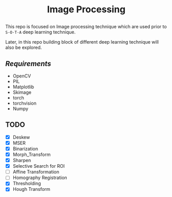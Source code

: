 # <p align="center">Image Processing</p>


This repo is focused on Image processing technique which are used prior to `S-O-T-A` deep learning technique.

Later, in this repo building block of different deep learning technique will also be explored.

## <i>Requirements</i>
* OpenCV
* PIL
* Matplotlib
* Skimage
* torch
* torchvision
* Numpy

## <b>TODO</b>
* [x] Deskew
* [x] MSER
* [x] Binarization
* [x] Morph_Transform
* [x] Sharpen
* [x] Selective Search for ROI
* [ ] Affine Transformation
* [ ] Homography Registration
* [x] Thresholding
* [x] Hough Transform
